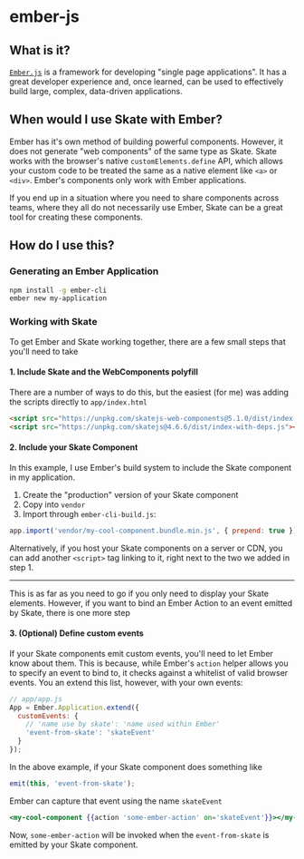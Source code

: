 # ember-js

## What is it?

[`Ember.js`][ember-js] is a framework for developing "single page applications". It has a great developer experience and, once learned, can be used to effectively build large, complex, data-driven applications.

## When would I use Skate with Ember?

Ember has it's own method of building powerful components. However, it does not generate "web components" of the same type as Skate. Skate works with the browser's native `customElements.define` API, which allows your custom code to be treated the same as a native element like `<a>` or `<div>`.  Ember's components only work with Ember applications.

If you end up in a situation where you need to share components across teams, where they all do not necessarily use Ember, Skate can be a great tool for creating these components.

## How do I use this?

### Generating an Ember Application

```bash
npm install -g ember-cli
ember new my-application
```

### Working with Skate

To get Ember and Skate working together, there are a few small steps that you'll need to take

#### 1. Include Skate and the WebComponents polyfill

There are a number of ways to do this, but the easiest (for me) was adding the scripts directly to `app/index.html`

```html
<script src="https://unpkg.com/skatejs-web-components@5.1.0/dist/index.min.js"></script>
<script src="https://unpkg.com/skatejs@4.6.6/dist/index-with-deps.js"></script>
```

#### 2. Include your Skate Component

In this example, I use Ember's build system to include the Skate component in my application.

1. Create the "production" version of your Skate component
2. Copy into `vendor`
3. Import through `ember-cli-build.js`:
  ```javascript
  app.import('vendor/my-cool-component.bundle.min.js', { prepend: true });
  ```

Alternatively, if you host your Skate components on a server or CDN, you can add another `<script>` tag linking to it, right next to the two we added in step 1.

***

This is as far as you need to go if you only need to display your Skate elements.  However, if you want to bind an Ember Action to an event emitted by Skate, there is one more step

#### 3. (Optional) Define custom events

If your Skate components emit custom events, you'll need to let Ember know about them.  This is because, while Ember's `action` helper allows you to specify an event to bind to, it checks against a whitelist of valid browser events. You an extend this list, however, with your own events:

```javascript
// app/app.js
App = Ember.Application.extend({
  customEvents: {
    // 'name use by skate': 'name used within Ember'
    'event-from-skate': 'skateEvent'
  }
});
```

In the above example, if your Skate component does something like

```javascript
emit(this, 'event-from-skate');
```

Ember can capture that event using the name `skateEvent`

```hbs
<my-cool-component {{action 'some-ember-action' on='skateEvent'}}></my-cool-component
```

Now, `some-ember-action` will be invoked when the `event-from-skate` is emitted by your Skate component.

[ember-js]: https://github.com/emberjs/ember.js
